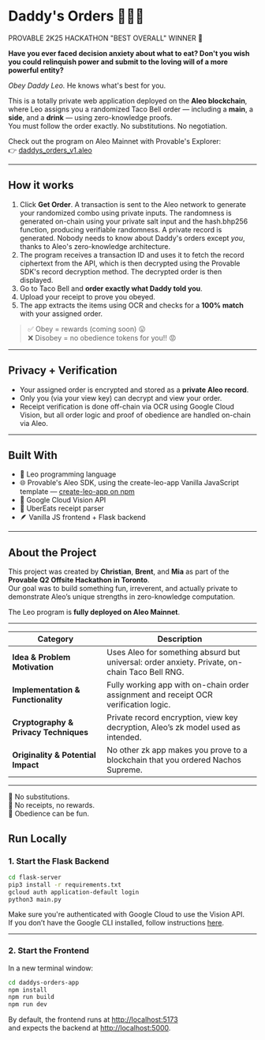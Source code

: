 # Daddy's Orders 🌯🦁🥤

PROVABLE 2K25 HACKATHON "BEST OVERALL" WINNER 🥇

**Have you ever faced decision anxiety about what to eat? Don't you wish you could relinquish power and submit to the loving will of a more powerful entity?**

_Obey Daddy Leo._ He knows what's best for you.

This is a totally private web application deployed on the **Aleo blockchain**, where Leo assigns you a randomized Taco Bell order — including a **main**, a **side**, and a **drink** — using zero-knowledge proofs.  
You must follow the order exactly. No substitutions. No negotiation.

Check out the program on Aleo Mainnet with Provable's Explorer:  
👉 [daddys_orders_v1.aleo](https://beta.explorer.provable.com/program/daddys_orders_v1.aleo)

---

## How it works

1. Click **Get Order**. A transaction is sent to the Aleo network to generate your randomized combo using private inputs. The randomness is generated on-chain using your private salt input and the hash.bhp256 function, producing verifiable randomness. A private record is generated. Nobody needs to know about Daddy's orders except *you*, thanks to Aleo's zero-knowledge architecture.
2. The program receives a transaction ID and uses it to fetch the record ciphertext from the API, which is then decrypted using the Provable SDK's record decryption method. The decrypted order is then displayed.
3. Go to Taco Bell and **order exactly what Daddy told you**.
4. Upload your receipt to prove you obeyed.
5. The app extracts the items using OCR and checks for a **100% match** with your assigned order.

> ✅ Obey = rewards (coming soon) 😛  
> ❌ Disobey = no obedience tokens for you!! 😡

---

## Privacy + Verification

- Your assigned order is encrypted and stored as a **private Aleo record**.
- Only you (via your view key) can decrypt and view your order.
- Receipt verification is done off-chain via OCR using Google Cloud Vision, but all order logic and proof of obedience are handled on-chain via Aleo.

---

## Built With

- 🧠 Leo programming language  
- 🌐 Provable's Aleo SDK, using the create-leo-app Vanilla JavaScript template — [create-leo-app on npm](https://www.npmjs.com/package/create-leo-app)  
- 📸 Google Cloud Vision API  
- 🧾 UberEats receipt parser  
- 🪶 Vanilla JS frontend + Flask backend

---

## About the Project

This project was created by **Christian**, **Brent**, and **Mia** as part of the **Provable Q2 Offsite Hackathon in Toronto**.  
Our goal was to build something fun, irreverent, and actually private to demonstrate Aleo’s unique strengths in zero-knowledge computation.

The Leo program is **fully deployed on Aleo Mainnet**.

---

| Category                        | Description                                                                                       |
|--------------------------------|---------------------------------------------------------------------------------------------------|
| **Idea & Problem Motivation**   | Uses Aleo for something absurd but universal: order anxiety. Private, on-chain Taco Bell RNG.     |
| **Implementation & Functionality** | Fully working app with on-chain order assignment and receipt OCR verification logic.              |
| **Cryptography & Privacy Techniques** | Private record encryption, view key decryption, Aleo’s zk model used as intended.             |
| **Originality & Potential Impact** | No other zk app makes you prove to a blockchain that you ordered Nachos Supreme.                |

---

🛑 No substitutions.  
🧾 No receipts, no rewards.  
🦀 Obedience can be fun.


## Run Locally

### 1. Start the Flask Backend

```bash
cd flask-server
pip3 install -r requirements.txt
gcloud auth application-default login
python3 main.py
```

Make sure you're authenticated with Google Cloud to use the Vision API.  
If you don’t have the Google CLI installed, follow instructions [here](https://cloud.google.com/sdk/docs/install).

---

### 2. Start the Frontend

In a new terminal window:

```bash
cd daddys-orders-app
npm install
npm run build
npm run dev
```

By default, the frontend runs at [http://localhost:5173](http://localhost:5173)  
and expects the backend at [http://localhost:5000](http://localhost:5000).
